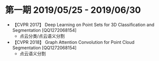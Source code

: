 # 第一期 2019/05/25 - 2019/06/30
- 【CVPR 2017】 Deep Learning on Point Sets for 3D Classification and Segmentation [QQ1272068154]
  - 点云分类/点云语义分割
- 【CVPR 2018】 Graph Attention Convolution for Point Cloud Segmentation [QQ1272068154]
  - 点云语义分割
